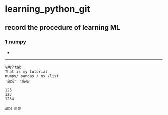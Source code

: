 # learning_python_git

## record the procedure of learning ML


### [1.numpy](https://github.com/mrliangcb/learning_python_git/tree/master/np )

-

---
    %两个tab
    That is my tutorial 
    numpy/ pandas / os /list
    '部分' '高亮'

```
123
123
1234
```


`部分` `高亮`
